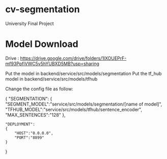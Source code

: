 # cv-segmentation
University Final Project


# Model Download 

Drive : https://drive.google.com/drive/folders/1lXOUEPrF-mf93PpfiVWC5v5hYUBXD5MB?usp=sharing

Put the model in backend/service/src/models/segmentation
Put the tf_hub model in backend/service/src/models/tfhub

Change the config file as follow:

{
    "SEGMENTATION":
    {
        "SEGMENT_MODEL":"service/src/models/segmentation/[name of model]",
        "TFHUB_MODEL":"service/src/models/tfhub/sentence_encoder",
        "MAX_SENTENCES":"128"
    },

    "DEPLOYMENT":
    {
        "HOST":"0.0.0.0",
        "PORT":"8899"
    }
}